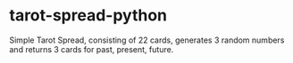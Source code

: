# tarot-spread-python
Simple Tarot Spread, consisting of 22 cards, generates
3 random numbers and returns 3 cards for past, present, future.
